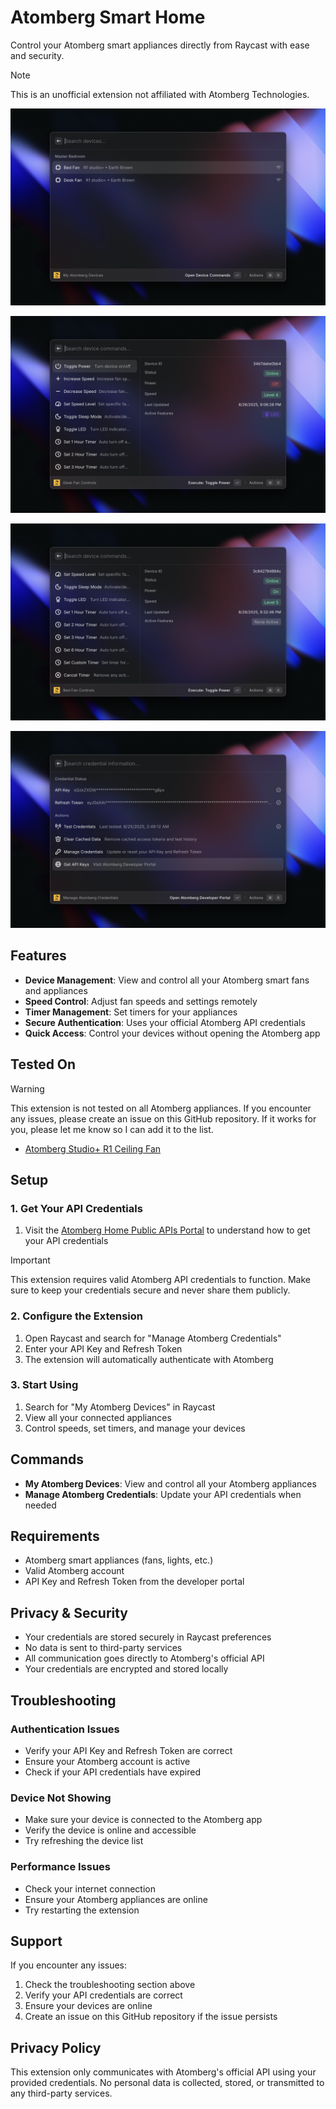 # Atomberg Smart Home

Control your Atomberg smart appliances directly from Raycast with ease and security.

> [!NOTE]
> This is an unofficial extension not affiliated with Atomberg Technologies.

![Atomberg Device Screenshot 1](./demo/atomberg-1.png)

![Atomberg Device Screenshot 2](./demo/atomberg-2.png)

![Atomberg Device Screenshot 3](./demo/atomberg-3.png)

![Atomberg Device Screenshot 4](./demo/atomberg-4.png)

## Features

- **Device Management**: View and control all your Atomberg smart fans and appliances
- **Speed Control**: Adjust fan speeds and settings remotely
- **Timer Management**: Set timers for your appliances
- **Secure Authentication**: Uses your official Atomberg API credentials
- **Quick Access**: Control your devices without opening the Atomberg app

## Tested On

> [!WARNING]
> This extension is not tested on all Atomberg appliances. If you encounter any issues, please create an issue on this GitHub repository. If it works for you, please let me know so I can add it to the list.

- [Atomberg Studio+ R1 Ceiling Fan](https://atomberg.com/atomberg-studio-plus-bldc-motor-with-remote-3-blade-ceiling-fan)

## Setup

### 1. Get Your API Credentials

1. Visit the [Atomberg Home Public APIs Portal](https://developer.atomberg-iot.com/#overview) to understand how to get your API credentials

> [!IMPORTANT]
> This extension requires valid Atomberg API credentials to function. Make sure to keep your credentials secure and never share them publicly.

### 2. Configure the Extension

1. Open Raycast and search for "Manage Atomberg Credentials"
2. Enter your API Key and Refresh Token
3. The extension will automatically authenticate with Atomberg

### 3. Start Using

1. Search for "My Atomberg Devices" in Raycast
2. View all your connected appliances
3. Control speeds, set timers, and manage your devices

## Commands

- **My Atomberg Devices**: View and control all your Atomberg appliances
- **Manage Atomberg Credentials**: Update your API credentials when needed

## Requirements

- Atomberg smart appliances (fans, lights, etc.)
- Valid Atomberg account
- API Key and Refresh Token from the developer portal

## Privacy & Security

- Your credentials are stored securely in Raycast preferences
- No data is sent to third-party services
- All communication goes directly to Atomberg's official API
- Your credentials are encrypted and stored locally

## Troubleshooting

### Authentication Issues

- Verify your API Key and Refresh Token are correct
- Ensure your Atomberg account is active
- Check if your API credentials have expired

### Device Not Showing

- Make sure your device is connected to the Atomberg app
- Verify the device is online and accessible
- Try refreshing the device list

### Performance Issues

- Check your internet connection
- Ensure your Atomberg appliances are online
- Try restarting the extension

## Support

If you encounter any issues:

1. Check the troubleshooting section above
2. Verify your API credentials are correct
3. Ensure your devices are online
4. Create an issue on this GitHub repository if the issue persists

## Privacy Policy

This extension only communicates with Atomberg's official API using your provided credentials. No personal data is collected, stored, or transmitted to any third-party services.
